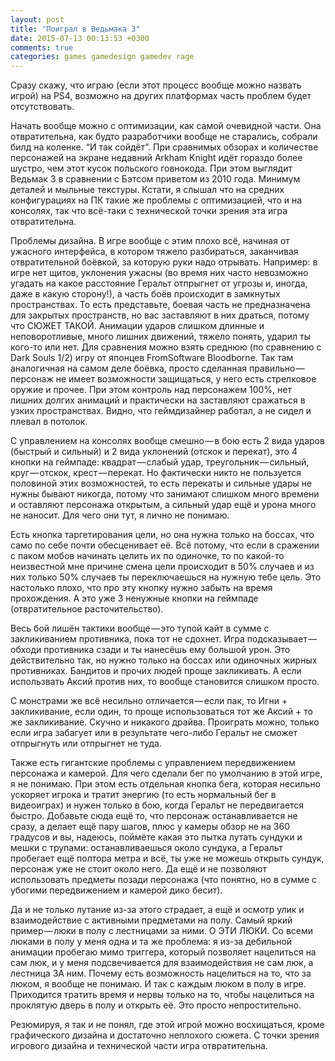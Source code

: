 ```yaml
---
layout: post
title: "Поиграл в Ведьмака 3"
date: 2015-07-13 00:13:53 +0300
comments: true
categories: games gamedesign gamedev rage
---
```


Сразу скажу, что играю (если этот процесс вообще можно назвать игрой) на PS4, возможно на других платформах часть проблем будет отсутствовать.

<!--more-->

Начать вообще можно с оптимизации, как самой очевидной части. Она отвратительна, как будто разработчики вообще не старались, собрали билд на коленке. “И так сойдёт”. При сравнимых обзорах и количестве персонажей на экране недавний Arkham Knight идёт гораздо более шустро, чем этот кусок польского говнокода. При этом выглядит Ведьмак 3 в сравнении с Бэтсом приветом из 2010 года. Минимум деталей и мыльные текстуры. Кстати, я слышал что на средних конфигурациях на ПК такие же проблемы с оптимизацией, что и на консолях, так что всё-таки с технической точки зрения эта игра отвратительна.

Проблемы дизайна. В игре вообще с этим плохо всё, начиная от ужасного интерфейса, в котором тяжело разбираться, заканчивая отвратительной боёвкой, за которую руки надо отрывать. Например: в игре нет щитов, уклонения ужасны (во время них часто невозможно угадать на какое расстояние Геральт отпрыгнет от угрозы и, иногда, даже в какую сторону!), а часть боёв происходит в замкнутых пространствах. То есть представьте, боевая часть не предназначена для закрытых пространств, но вас заставляют в них драться, потому что СЮЖЕТ ТАКОЙ. Анимации ударов слишком длинные и неповоротливые, много лишних движений, тяжело понять, ударил ты кого-то или нет. Для сравнения можно взять среднюю (по сравнению с Dark Souls 1/2) игру от японцев FromSoftware Bloodborne. Так там аналогичная на самом деле боёвка, просто сделанная правильно — персонаж не имеет возможности защищаться, у него есть стрелковое оружие и прочее. При этом контроль над персонажем 100%, нет лишних долгих анимаций и практически на заставляют сражаться в узких пространствах. Видно, что геймдизайнер работал, а не сидел и плевал в потолок.

С управлением на консолях вообще смешно — в бою есть 2 вида ударов (быстрый и сильный) и 2 вида уклонений (отскок и перекат), это 4 кнопки на геймпаде: квадрат — слабый удар, треугольник — сильный, круг — отскок, крест — перекат. Но фактически никто не пользуется половиной этих возможностей, то есть перекаты и сильные удары не нужны бывают никогда, потому что занимают слишком много времени и оставляют персонажа открытым, а сильный удар ещё и урона много не наносит. Для чего они тут, я лично не понимаю.

Есть кнопка таргетирования цели, но она нужна только на боссах, что само по себе почти обесценивает её. Всё потому, что если в сражении с паком мобов начинать целить их по одиночке, то по какой-то неизвестной мне причине смена цели происходит в 50% случаев и из них только 50% случаев ты переключаешься на нужную тебе цель. Это настолько плохо, что про эту кнопку нужно забыть на время прохождения. А это уже 3 ненужные кнопки на геймпаде (отвратительное расточительство).

Весь бой лишён тактики вообще — это тупой кайт в сумме с закликиванием противника, пока тот не сдохнет. Игра подсказывает — обходи противника сзади и ты нанесёшь ему большой урон. Это действительно так, но нужно только на боссах или одиночных жирных противниках. Бандитов и прочих людей проще закликивать. А если использвать Аксий против них, то вообще становится слишком просто.

С монстрами же всё несильно отличается — если пак, то Игни + закликивание, если один, то проще использоваться тот же Аксий + то же закликивание. Скучно и никакого драйва. Проиграть можно, только если игра забагует или в результате чего-либо Геральт не сможет отпрыгнуть или отпрыгнет не туда.

Также есть гигантские проблемы с управлением передвижением персонажа и камерой. Для чего сделали бег по умолчанию в этой игре, я не понимаю. При этом есть отдельная кнопка бега, которая несильно ускоряет игрока и тратит энергию (то есть нормальный бег в видеоиграх) и нужен только в бою, когда Геральт не передвигается быстро. Добавьте сюда ещё то, что персонаж останавливается не сразу, а делает ещё пару шагов, плюс у камеры обзор не на 360 градусов и вы, надеюсь, поймёте какая это пытка лутать сундуки и мешки с трупами: останавливаешься около сундука, а Геральт пробегает ещё полтора метра и всё, ты уже не можешь открыть сундук, персонаж уже не стоит около него. Да ещё и не позволяют использовать предметы позади персонажа (что понятно, но в сумме с убогими передвижением и камерой дико бесит).

Да и не только лутание из-за этого страдает, а ещё и осмотр улик и взаимодействие с активными предметами на полу. Самый яркий пример — люки в полу с лестницами за ними. О ЭТИ ЛЮКИ. Со всеми люками в полу у меня одна и та же проблема: я из-за дебильной анимации пробегаю мимо триггера, который позволяет нацелиться на сам люк, и у меня подсвечивается для взаимодействия не сам люк, а лестница ЗА ним. Почему есть возможность нацелиться на то, что за люком, я вообще не понимаю. И так с каждым люком в полу в игре. Приходится тратить время и нервы только на то, чтобы нацелиться на проклятую дверь в полу и открыть её. Это просто непростительно.

Резюмируя, я так и не понял, где этой игрой можно восхищаться, кроме графического дизайна и достаточно неплохого сюжета. С точки зрения игрового дизайна и технической части игра отвратительна.